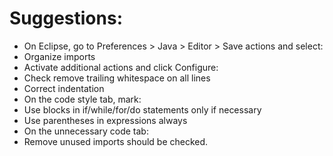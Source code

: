 # Suggestions:
- On Eclipse, go to Preferences > Java > Editor > Save actions and select:
- Organize imports
- Activate additional actions and click Configure:
- Check remove trailing whitespace on all lines
- Correct indentation
- On the code style tab, mark:
- Use blocks in if/while/for/do statements only if necessary
- Use parentheses in expressions always
- On the unnecessary code tab:
- Remove unused imports should be checked.
